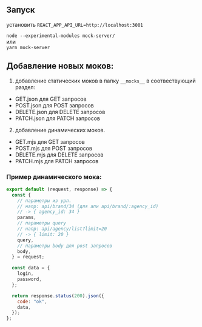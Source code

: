 ## Запуск

установить `REACT_APP_API_URL=http://localhost:3001`<br />

`node --experimental-modules mock-server/`<br />
или<br />
`yarn mock-server`

## Добавление новых моков:

1. добавление статических моков в папку `__mocks__` в соотвествующий раздел:

- GET.json для GET запросов
- POST.json для POST запросов
- DELETE.json для DELETE запросов
- PATCH.json для PATCH запросов

2. добавление динамических моков.

- GET.mjs для GET запросов
- POST.mjs для POST запросов
- DELETE.mjs для DELETE запросов
- PATCH.mjs для PATCH запросов

### Пример динамического мока:

```js
export default (request, response) => {
  const {
    // параметры из урл.
    // напр: api/brand/34 (для апи api/brand/:agency_id)
    // -> { agency_id: 34 }
    params,
    // параметры query
    // напр: api/agency/list?limit=20
    // -> { limit: 20 }
    query,
    // параметры body для post запросов
    body,
  } = request;

  const data = {
    login,
    password,
  };

  return response.status(200).json({
    code: "ok",
    data,
  });
};
```
